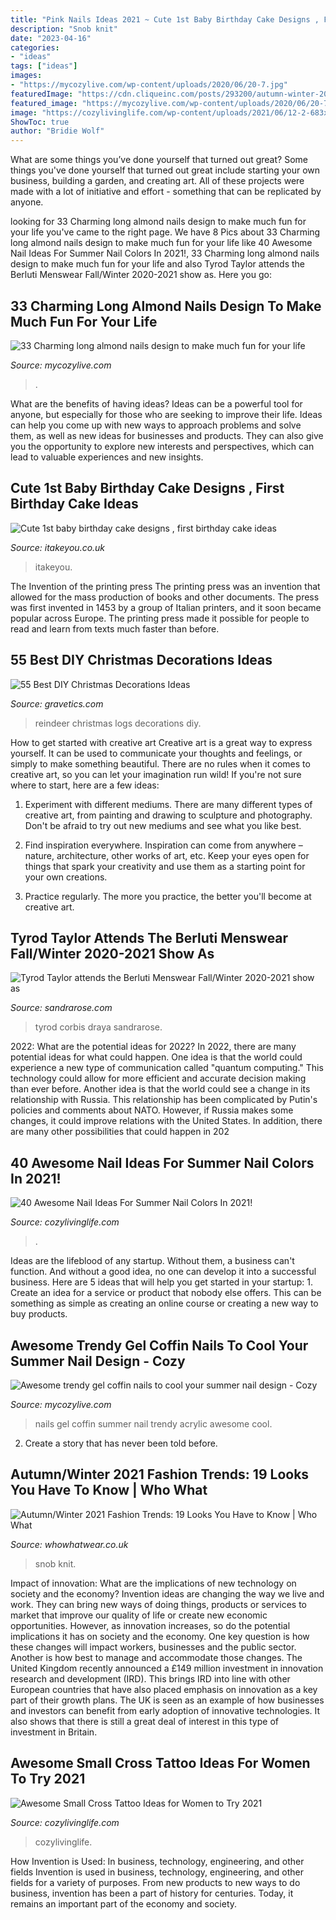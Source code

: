 ```yaml
---
title: "Pink Nails Ideas 2021 ~ Cute 1st Baby Birthday Cake Designs , First Birthday Cake Ideas"
description: "Snob knit"
date: "2023-04-16"
categories:
- "ideas"
tags: ["ideas"]
images:
- "https://mycozylive.com/wp-content/uploads/2020/06/20-7.jpg"
featuredImage: "https://cdn.cliqueinc.com/posts/293200/autumn-winter-2021-fashion-trends-293200-1621423909898-promo.700x0c.jpg"
featured_image: "https://mycozylive.com/wp-content/uploads/2020/06/20-7.jpg"
image: "https://cozylivinglife.com/wp-content/uploads/2021/06/12-2-683x1024.jpg"
ShowToc: true
author: "Bridie Wolf"
---
```



What are some things you’ve done yourself that turned out great?
Some things you've done yourself that turned out great include starting your own business, building a garden, and creating art. All of these projects were made with a lot of initiative and effort - something that can be replicated by anyone.

	

		
looking for 33 Charming long almond nails design to make much fun for your life you've came to the right page. We have 8 Pics about 33 Charming long almond nails design to make much fun for your life like 40 Awesome Nail Ideas For Summer Nail Colors In 2021!, 33 Charming long almond nails design to make much fun for your life and also Tyrod Taylor attends the Berluti Menswear Fall/Winter 2020-2021 show as. Here you go:
		
    
## 33 Charming Long Almond Nails Design To Make Much Fun For Your Life

<img loading=lazy src="https://mycozylive.com/wp-content/uploads/2020/06/20-7.jpg" onerror="this.onerror=null;this.src='https://tse3.mm.bing.net/th?id=OIP.-vaVUfRgiZjeig97iWP4SgHaKU&amp;pid=15.1';" alt="33 Charming long almond nails design to make much fun for your life">

_Source: mycozylive.com_

>. 

	

What are the benefits of having ideas?
Ideas can be a powerful tool for anyone, but especially for those who are seeking to improve their life. Ideas can help you come up with new ways to approach problems and solve them, as well as new ideas for businesses and products. They can also give you the opportunity to explore new interests and perspectives, which can lead to valuable experiences and new insights.

    
## Cute 1st Baby Birthday Cake Designs , First Birthday Cake Ideas

<img loading=lazy src="https://www.itakeyou.co.uk/wp-content/uploads/2020/09/1st-brithday-cake-2-531x1024.jpg" onerror="this.onerror=null;this.src='https://tse4.mm.bing.net/th?id=OIP.g5h6iL6hgdzmWbJWFY47UgHaOS&amp;pid=15.1';" alt="Cute 1st baby birthday cake designs , first birthday cake ideas">

_Source: itakeyou.co.uk_

>itakeyou. 

	

The Invention of the printing press
The printing press was an invention that allowed for the mass production of books and other documents. The press was first invented in 1453 by a group of Italian printers, and it soon became popular across Europe. The printing press made it possible for people to read and learn from texts much faster than before.

    
## 55 Best DIY Christmas Decorations Ideas

<img loading=lazy src="https://www.gravetics.com/wp-content/uploads/2017/10/Reindeer-Logs.jpg" onerror="this.onerror=null;this.src='https://tse1.mm.bing.net/th?id=OIP.UQ6szM5Qjzhcd8f_BpHIRgHaNJ&amp;pid=15.1';" alt="55 Best DIY Christmas Decorations Ideas">

_Source: gravetics.com_

>reindeer christmas logs decorations diy. 

	

How to get started with creative art
Creative art is a great way to express yourself. It can be used to communicate your thoughts and feelings, or simply to make something beautiful. There are no rules when it comes to creative art, so you can let your imagination run wild! If you're not sure where to start, here are a few ideas:
1. Experiment with different mediums. There are many different types of creative art, from painting and drawing to sculpture and photography. Don't be afraid to try out new mediums and see what you like best.

2. Find inspiration everywhere. Inspiration can come from anywhere – nature, architecture, other works of art, etc. Keep your eyes open for things that spark your creativity and use them as a starting point for your own creations.

3. Practice regularly. The more you practice, the better you'll become at creative art.

    
## Tyrod Taylor Attends The Berluti Menswear Fall/Winter 2020-2021 Show As

<img loading=lazy src="https://sandrarose.com/wp-content/uploads/2020/10/Tyrod-Taylor-GettyImages-1200128688.jpg" onerror="this.onerror=null;this.src='https://tse2.mm.bing.net/th?id=OIP.2fvC2jCS_qWI7yowdmT2qQHaLH&amp;pid=15.1';" alt="Tyrod Taylor attends the Berluti Menswear Fall/Winter 2020-2021 show as">

_Source: sandrarose.com_

>tyrod corbis draya sandrarose. 

	

2022: What are the potential ideas for 2022?
In 2022, there are many potential ideas for what could happen. One idea is that the world could experience a new type of communication called "quantum computing." This technology could allow for more efficient and accurate decision making than ever before. Another idea is that the world could see a change in its relationship with Russia. This relationship has been complicated by Putin's policies and comments about NATO. However, if Russia makes some changes, it could improve relations with the United States. In addition, there are many other possibilities that could happen in 202
    
## 40 Awesome Nail Ideas For Summer Nail Colors In 2021!

<img loading=lazy src="https://cozylivinglife.com/wp-content/uploads/2021/05/25-2-768x1152.jpg" onerror="this.onerror=null;this.src='https://tse1.mm.bing.net/th?id=OIP.5XrsSYrPTfXgjxiVBpsZaAHaLH&amp;pid=15.1';" alt="40 Awesome Nail Ideas For Summer Nail Colors In 2021!">

_Source: cozylivinglife.com_

>. 

	

Ideas are the lifeblood of any startup. Without them, a business can't function. And without a good idea, no one can develop it into a successful business. Here are 5 ideas that will help you get started in your startup: 1. Create an idea for a service or product that nobody else offers. This can be something as simple as creating an online course or creating a new way to buy products. 
    
## Awesome Trendy Gel Coffin Nails To Cool Your Summer Nail Design - Cozy

<img loading=lazy src="https://mycozylive.com/wp-content/uploads/2020/08/19-1.jpg" onerror="this.onerror=null;this.src='https://tse4.mm.bing.net/th?id=OIP.O1-MF1qD2LScq-a6XvzrOQHaKS&amp;pid=15.1';" alt="Awesome trendy gel coffin nails to cool your summer nail design - Cozy">

_Source: mycozylive.com_

>nails gel coffin summer nail trendy acrylic awesome cool. 

	

2. Create a story that has never been told before.

    
## Autumn/Winter 2021 Fashion Trends: 19 Looks You Have To Know | Who What

<img loading=lazy src="https://cdn.cliqueinc.com/posts/293200/autumn-winter-2021-fashion-trends-293200-1621423909898-promo.700x0c.jpg" onerror="this.onerror=null;this.src='https://tse1.mm.bing.net/th?id=OIP.u8Mg5E021k7R99MUfobAxQHaJ3&amp;pid=15.1';" alt="Autumn/Winter 2021 Fashion Trends: 19 Looks You Have to Know | Who What">

_Source: whowhatwear.co.uk_

>snob knit. 

	

Impact of innovation: What are the implications of new technology on society and the economy?
Invention ideas are changing the way we live and work. They can bring new ways of doing things, products or services to market that improve our quality of life or create new economic opportunities. However, as innovation increases, so do the potential implications it has on society and the economy. One key question is how these changes will impact workers, businesses and the public sector. Another is how best to manage and accommodate those changes.
The United Kingdom recently announced a £149 million investment in innovation research and development (IRD). This brings IRD into line with other European countries that have also placed emphasis on innovation as a key part of their growth plans. The UK is seen as an example of how businesses and investors can benefit from early adoption of innovative technologies. It also shows that there is still a great deal of interest in this type of investment in Britain.

    
## Awesome Small Cross Tattoo Ideas For Women To Try 2021

<img loading=lazy src="https://cozylivinglife.com/wp-content/uploads/2021/06/12-2-683x1024.jpg" onerror="this.onerror=null;this.src='https://tse3.mm.bing.net/th?id=OIP.HYp0JURUXOsagQytpHmnCwHaLG&amp;pid=15.1';" alt="Awesome Small Cross Tattoo Ideas for Women to Try 2021">

_Source: cozylivinglife.com_

>cozylivinglife. 

	

How Invention is Used: In business, technology, engineering, and other fields
Invention is used in business, technology, engineering, and other fields for a variety of purposes. From new products to new ways to do business, invention has been a part of history for centuries. Today, it remains an important part of the economy and society.


